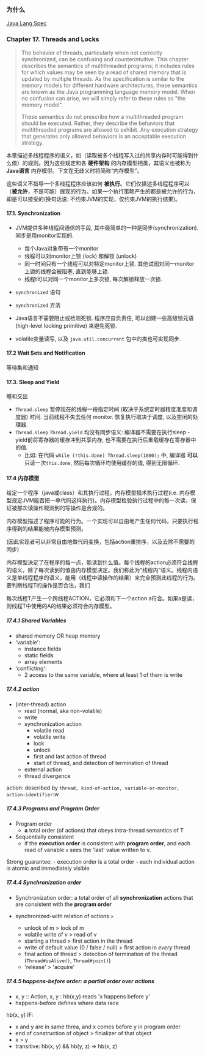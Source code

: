### 为什么

[Java Lang Spec](https://docs.oracle.com/javase/specs/jls/se8/html/jls-17.html)

### Chapter 17. Threads and Locks

> The behavior of threads, particularly when not correctly synchronized, can be confusing and counterintuitive. This chapter describes the semantics of multithreaded programs; it includes rules for which values may be seen by a read of shared memory that is updated by multiple threads. As the specification is similar to the memory models for different hardware architectures, these semantics are known as the Java programming language memory model. When no confusion can arise, we will simply refer to these rules as "the memory model".
>
> These semantics do not prescribe how a multithreaded program should be executed. Rather, they describe the behaviors that multithreaded programs are allowed to exhibit. Any execution strategy that generates only allowed behaviors is an acceptable execution strategy.

本章描述多线程程序的语义，如（读取被多个线程写入过的共享内存时可能得到什么值）的规则。因为这些规定和各 **硬件架构** 的内存模型相类，其语义也被称为 **Java语言** 内存模型。下文在无歧义时将简称“内存模型”。

这些语义不指导一个多线程程序应该如何 **被执行**。它们仅描述多线程程序可以（**被允许**，不是可能）展现的行为。如果一个执行策略产生的都是被允许的行为，即是可以接受的(换句话说: 不约束JVM的实现，仅约束JVM的执行结果)。

#### 17.1. Synchronization

- JVM提供多种线程间通信的手段, 其中最简单的一种是同步(synchronization). 同步是用monitor实现的.
    - 每个Java对象带有一个monitor
    - 线程可以对monitor上锁 (lock) 和解锁 (unlock)
    - 同一时间只有一个线程可以对特定monitor上锁. 其他试图对同一monitor上锁的线程会被阻塞, 直到能够上锁.
    - 线程t可以对同一个monitor上多次锁, 每次解锁释放一次锁.

- `synchronized` 语句

- `synchronized` 方法

- Java语言不需要阻止或检测死锁. 程序应自负责任, 可以创建一些高级锁元语 (high-level locking primitive) 来避免死锁.

- volatile变量读写, 以及 `java.util.concurrent` 包中的类也可实现同步.

#### 17.2 Wait Sets and Notification

等待集和通知

#### 17.3. Sleep and Yield

睡和交出

- `Thread.sleep` 暂停现在的线程一段指定时间 (取决于系统定时器精度准度和调度器) 时间. 当前线程不失去任何 monitor. 恢复执行取决于调度, 以及空闲的处理器.
- `Thread.sleep` `Thread.yield` 均没有同步语义: 编译器不需要在执行sleep・yield前将寄存器的缓存冲到共享内存, 也不需要在执行后重载缓存在寄存器中的值.
    - 比如: 在代码 `while (!this.done) Thread.sleep(1000);` 中, 编译器 **可以** 只读一次`this.done`, 然后每次循环均使用缓存的值, 得到无限循环.

#### 17.4 内存模型

给定一个程序（java或class）和其执行过程，内存模型描术执行过程(i.e. 内存模型规定JVM能否把一串代码这样执行)。内存模型检验执行过程中的每一次读，保证被那次读操作观测到的写操作是合规的。

内存模型描述了程序可能的行为。一个实现可以自由地产生任何代码，只要执行程序得到的结果能被内存模型预测。

(因此实现者可以非常自由地做代码变换，包括action重排序，以及去除不需要的同步)

内存模型决定了在程序的每一点，能读到什么值。每个线程的action必须符合线程的语义，除了每次读到的值由内存模型决定。我们称此为“线程内”语义。线程内语义是单线程程序的语义，能用（线程中读操作的结果）来完全预测此线程的行为。要判断线程T的操作是否合法，我们

每次线程T产生一个跨线程ACTION，它必须和下一个action a符合。如果a是读，则线程T中使用的A的结果必须符合内存模型。

##### 17.4.1 Shared Variables

- shared memory OR heap memory
- 'variable':
    - instance fields
    - static fields
    - array elements
- 'conflicting':
    - 2 access to the same variable, where at least 1 of them is write

##### 17.4.2 action

- (inter-thread) action
    - read (normal, aka non-volatile)
    - write
    - synchronization action
        - volatile read
        - volatile write
        - lock
        - unlock
        - first and last action of thread
        - start of thread, and detection of termination of thread
    - external action
    - thread divergence

action: described by `thread, kind-of-action, variable-or-monitor, action-identifier`:w

##### 17.4.3 Programs and Program Order

- Program order
    - **a** total order (of actions) that obeys intra-thread semantics of T
- Sequentially consistent
    - if the **execution order** is consistent with **program order**, and each read of variable `v` sees the 'last' value written to v.

Strong guarantee:
    - execution order is a total order
    - each individual action is atomic and immediately visible

##### 17.4.4 Synchronization order

- Synchronization order: a total order of all **synchronization** actions that are consistent with the **program order**

- synchronized-with relation of actions `>`
    - unlock of m > lock of m
    - volatile write of v > read of v
    - starting a thread > first action in the thread
    - write of default value (0 / false / null) > first action in *every* thread
    - final action of thread > detection of termination of the thread (`Thread#isAlive()`, `Thread#join()`)
    - 'release' > 'acquire'

##### 17.4.5 happens-before order: a partial order over actions

- x, y :: Action, x, y : hb(x,y) reads 'x happens before y'
- happens-before defines where data race

hb(x, y) IF:

- x and y are in same threa, and x comes before y in program order
- end of construction of object > finializer of that object
- x > y
- transitive: hb(x, y) && hb(y, z) => hb(x, z)
